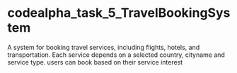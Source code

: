 # codealpha_task_5_TravelBookingSystem
A system for booking travel services, including flights, hotels, and transportation. Each service depends on a selected country, cityname and service type. users can book based on their service interest
